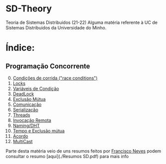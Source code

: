 # SD-Theory
Teoria de Sistemas Distribuidos (21-22)  Alguma matéria referente à UC de Sistemas Distribuidos da Universidade do Minho.

# Índice:

## Programação Concorrente

0. [Condições de corrida ("race conditions")](./race_conditions.md)
1. [Locks](./locks.md)
2. [Variáveis de Condição](./var_cond.md)
3. [DeadLock](./deadlock.md)
4. [Exclusão Mútua](./exclusão_mutua.md)
5. [Comunicação](./comunicação.md)
6. [Serialização](./serialização.md)
7. [Threads](./Thread.md)
8. [Invocação Remota](./remote.md)
9. [Naming/DHT](./DHT.md)
10. [Tempo e Exclusão mútua](./timeandexclusao.md)
11. [Acordo](./acord.md)
12. [MultiCast](./multicast.md)

Parte desta matéria veio de uns resumos feitos por [Francisco Neves](./https://github.com/franl08) podem consultar o resumo [aqui](./Resumos SD.pdf) para mais info
